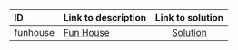 | ID | Link to description | Link to solution |
|:---|:---|:---:|
| funhouse | [Fun House](https://open.kattis.com/problems/funhouse) | [Solution](https://github.com/versenyi98/leetcode-solutions/tree/main/solutions/Fun%20House)|
